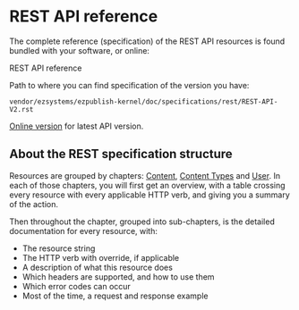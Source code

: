 # REST API reference


The complete reference (specification) of the REST API resources is found bundled with your software, or online:

REST API reference

Path to where you can find specification of the version you have:

`vendor/ezsystems/ezpublish-kernel/doc/specifications/rest/REST-API-V2.rst`

[Online version](https://github.com/ezsystems/ezpublish-kernel/blob/master/doc/specifications/rest/REST-API-V2.rst) for latest API version.

## About the REST specification structure

Resources are grouped by chapters: [Content](https://github.com/ezsystems/ezpublish-kernel/blob/master/doc/specifications/rest/REST-API-V2.rst#content), [Content Types](https://github.com/ezsystems/ezpublish-kernel/blob/master/doc/specifications/rest/REST-API-V2.rst#content-types) and [User](https://github.com/ezsystems/ezpublish-kernel/blob/master/doc/specifications/rest/REST-API-V2.rst#user-management). In each of those chapters, you will first get an overview, with a table crossing every resource with every applicable HTTP verb, and giving you a summary of the action.

Then throughout the chapter, grouped into sub-chapters, is the detailed documentation for every resource, with:

-   The resource string
-   The HTTP verb with override, if applicable
-   A description of what this resource does
-   Which headers are supported, and how to use them
-   Which error codes can occur
-   Most of the time, a request and response example
